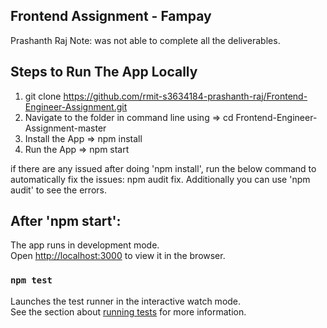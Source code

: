 ## Frontend Assignment - Fampay
Prashanth Raj
Note: was not able to complete all the deliverables.

## Steps to Run The App Locally 

1) git clone https://github.com/rmit-s3634184-prashanth-raj/Frontend-Engineer-Assignment.git
2) Navigate to the folder in command line using =>  cd Frontend-Engineer-Assignment-master
3) Install the App =>  npm install 
4) Run the App =>  npm start 

if there are any issued after doing 'npm install', run the below command 
to automatically fix the issues: npm audit fix.
Additionally you can use 'npm audit' to see the errors.

## After 'npm start':
The app runs in development mode.<br />
Open [http://localhost:3000](http://localhost:3000) to view it in the browser.



### `npm test`
Launches the test runner in the interactive watch mode.<br />
See the section about [running tests](https://facebook.github.io/create-react-app/docs/running-tests) for more information.


